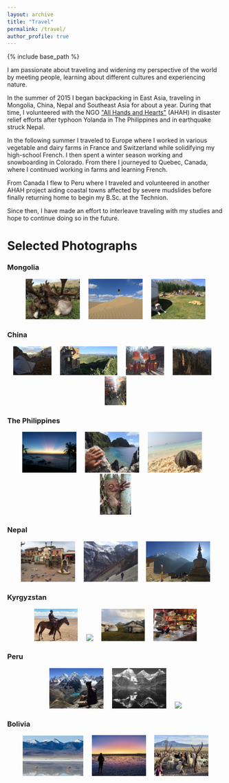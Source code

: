```yaml
---
layout: archive
title: "Travel"
permalink: /travel/
author_profile: true
---
```


{% include base_path %}


[//]: # ({% for post in site.travel %})
[//]: # (  {% include archive-single.html %})
[//]: # ({% endfor %})

I am passionate about traveling and widening my perspective of the world by meeting people, learning about different cultures and experiencing nature.

In the summer of 2015 I began backpacking in East Asia, traveling in Mongolia, China, Nepal and Southeast Asia for about a year.
During that time, I volunteered with the NGO ["All Hands and Hearts"](https://www.allhandsandhearts.org/) (AHAH) in disaster relief efforts after typhoon Yolanda in The Philippines and in earthquake struck Nepal.

In the following summer I traveled to Europe where I worked in various vegetable and dairy farms in France and Switzerland while solidifying my high-school French.
I then spent a winter season working and snowboarding in Colorado. From there I journeyed to Quebec, Canada, where I continued working in farms and learning French.

From Canada I flew to Peru where I traveled and volunteered in another AHAH project aiding coastal towns affected by severe mudslides before finally returning home to begin my B.Sc. at the Technion.

Since then, I have made an effort to interleave traveling with my studies and hope to continue doing so in the future.

<h1> Selected Photographs </h1>

<h3> Mongolia </h3>

<p align="center">
  <img src="../images/travel/Mongolia/Mongolia1.JPG" width="25%"> &nbsp; &nbsp;
  <img src="../images/travel/Mongolia/Mongolia2.JPG" width="25%"> &nbsp; &nbsp;
  <img src="../images/travel/Mongolia/Mongolia3.JPG" width="25%">
</p>

<h3> China </h3>

<p align="center">
  <img src="../images/travel/China/China1.JPG" width="17.8%"> &nbsp; &nbsp;
  <img src="../images/travel/China/China2.JPG" width="26.4%"> &nbsp; &nbsp;
  <img src="../images/travel/China/China3.JPG" width="17.8%"> &nbsp; &nbsp;
  <img src="../images/travel/China/China4.JPG" width="17.8%"> &nbsp; &nbsp;
  <img src="../images/travel/China/China5.JPG" width="10%">
</p>

<h3> The Philippines </h3>

<p align="center">
  <img src="../images/travel/The_Philippines/ThePhilippines1.JPG" width="25%"> &nbsp; &nbsp;
  <img src="../images/travel/The_Philippines/ThePhilippines2.JPG" width="25%"> &nbsp; &nbsp;
  <img src="../images/travel/The_Philippines/ThePhilippines3.JPG" width="25%"> &nbsp; &nbsp;
  <img src="../images/travel/The_Philippines/ThePhilippines4.JPG" width="14.1%">
</p>

<h3> Nepal </h3>

<p align="center">
  <img src="../images/travel/Nepal/Nepal2.JPG" width="25%"> &nbsp; &nbsp;
  <img src="../images/travel/Nepal/Nepal3.JPG" width="25%"> &nbsp; &nbsp;
  <img src="../images/travel/Nepal/Nepal1.JPG" width="29.5%">
</p>

<h3> Kyrgyzstan </h3>

<p align="center">
  <img src="../images/travel/Kyrgyzstan/Kyrgyzstan1.jpg" width="20%"> &nbsp; &nbsp;
  <img src="../images/travel/Kyrgyzstan/Kyrgyzstan4.JPG" width="27.7%"> &nbsp; &nbsp;
  <img src="../images/travel/Kyrgyzstan/Kyrgyzstan3.jpg" width="20%"> &nbsp; &nbsp;
  <img src="../images/travel/Kyrgyzstan/Kyrgyzstan2.jpg" width="20%">
</p>

<h3> Peru </h3>

<p align="center">
  <img src="../images/travel/Peru/Peru2.JPG" width="25%"> &nbsp; &nbsp;
  <img src="../images/travel/Peru/Peru1.JPG" width="25%"> &nbsp; &nbsp;
  <img src="../images/travel/Peru/Peru3.JPG" width="25%">
</p>

<h3> Bolivia </h3>

<p align="center">
  <img src="../images/travel/Bolivia/Bolivia2.jpg" width="28.1%"> &nbsp; &nbsp;
  <img src="../images/travel/Bolivia/Bolivia1.jpg" width="25%"> &nbsp; &nbsp;
  <img src="../images/travel/Bolivia/Bolivia3.jpg" width="25%">
</p>

